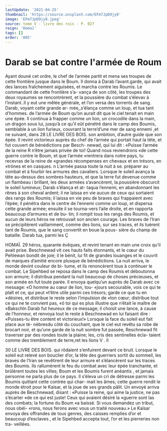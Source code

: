 ```yaml
---
lastUpdate: '2021-04-25'
thumbnail: 'https://source.unsplash.com/EFm7JpD9jy8'
image: 'EFm7JpD9jy8.jpeg'
source: tome V - livre des rois - P. 027
reign: 'Homaï'
tags: []
order: '005'
---
```


# Darab se bat contre l'armée de Roum

Ayant douné cet ordre, le chef de l’armée partit
et mena ses troupes de cette frontière jusque dans le Boum. Il donna à Darab l’avant.garde, qui avait des lances fraîchement aiguisées, et marcha contre
les Roumis. Le commandant de cette frontière s’a- vança de son côté, les troupes des deux royaumes
se rencontrèrent, et la poussière du combat s’élevav
à l’instant..ll y eut une mêlée générale, et l’on versa
des torrents de sang. Darab, voyant cette grande ar- mée,,s’élança comme un loup, et tua tant d’hommes.
de l’armée de Boum qu’on aurait dit que le ciel
tenait en main une épée. Il continua à frapper comme
un lion, un crocodile dans la main, un dragon sous lui, jusqu’à ce qu’il eût pénétré dans le camp des
Boumis, semblable à un lion furieux, couvrant la terre’d’une mer de sang ennemi ,et ne suivant, dans
28 LE LIVRE DES BOIS.
son ambition, d’autre guide que son épée. Il revint
victorieux auprès du chef de l’armée qui portait
haut la tête, et fut couvert de bénédictions par Besch- newad, qui lui dit : «Puisse l’armée de la reine
R n’être jamais privée de toi! Quand nous reviendrons
«de cette guerre contre le Boum, et que l’armée «rentrera dans notre pays, tu recevras de la reine de «grandes récompenses en chevaux et en trésors, en «trônes et en casques. n
L’armée passa toute la nuit à se. préparer au combat
et à fourbir les armures des cavaliers. Lorsque le
soleil avança la tête au-dessus des sombres hauteurs,
et que la terre fut devenue comme un flambeau i brillant, les deux armées s’avancèrent, la.poussière
obscurcit le soleil lumineux; Darab s’élança et at-
taqua l’ennemi, en abandonnant les rênes à son
cheval ardent; il ne laissa en vie aucun de ceux qui
sortaient des rangs des Roumis; il laissa en vie peu de braves qui frappaient avec l’épée; il pénétra dans
le centre de l’ennemi comme un loup, et dispersa cette grande armée; ensuite il se tourna-vers l’aile droite, et en rapporta beaucoup d’armures et de bu- tin; il rompit tous les rangs des Roumis, et aucun de leurs héros ne retrouvait son ancien courage. Les braves de l’Iran se précipitèrent vaillamment, comme des lions, sur ses traces, et ils tuèrent tant de Roumis, que le sang convertit en boue la pous- sière du champ de bataille. Darab tua, parmi les
Ç

HOMAÏ. 29 héros, quarante évêques, et revint tenant en main
une croix qu’il avait prise. Beschnewad vit ces hauts
faits étonnants, et le cœur du Pehlewan bondit de
joie; il le bénit, lui fit de grandes louanges et le
couvrit de marques d’amitié encore plusque de bénédictions.
La nuit arriva, le monde devint couleur de bi- tume, et ils renoncèrent tous à continuer le combat. Le Sipehbed se reposa dans le camp des Roumis et déboutonna son armure; il distribua pendant la nuit beaucoup de choses précieuses, et son armée en fut toute parée. Il envoya quelqu’un auprès de Darab
avec ce message: «O homme au cœur de lion, tou- «jours secourable, vois ce qui te plaît et ce, qui peut «t’être utile parmi ces trésors; garde ce que tu en «désires, et distribue le reste selon l’impulsion de
«ton cœur; distribue tout ce qui ne te convient pas, «ô toi qui es plus illustre que n’était le maître de «Bakschln Darab fut heureux de ce message; il choisit une lance, à cause de l’honneur, et renvoya tout le reste à Beschnewad en lui faisant dire : «Puisses-tu être content et victorieux!»
Lorsque la face du soleil eut fait place aux té- nèbresdu côté du couchant, que le ciel eut revêtu
sa robe de brocart noir, et qu’une garde de la nuit
sombre fut passée, Reschnewad fit traverser par des rondes toute la plaine; les, cris des sentinelles écla- taient comme des tremblement de terre,ret les lions
V . Il

30 LE LIVRE DES BOIS.
qui rôdaient s’enfuirent devant ce bruit. Lorsque le soleil eut relevé son bouclier d’or, la tête des guerriers
sortit du sommeil, les braves de l’Iran se revêtirent
de leur armure et s’élancèrent sur les traces des Boumis. Ils rallumèrent le feu du combat avec leur épée tranchante, et brûlèrent toutes les villes; Boum
et les Boumis furent anéantis , et jamais personne ne parla plus de ce pays. Il s’éleva un cri de détresse
parmi les Boumis quittant cette contrée qui char- mait les âmes; cette guerre rendit le monde étroit
pour le Kaïsar, et la joue de ses grands pâlit. Un envoyé arriva auprès de Beschnewad, disant : «Puisse la reine, qui aime la justice, ne pas s’écarter
«de ce qui est juste! Ceux qui avaient désiré la «guerre sont las des combats; la fortune du Boum «a baissé. Si vous demandez un tribut, nous obéi- «rons, nous ferons avec vous un traité nouveau.»
Le Kaïsar envoya des offrandes de tous genres, des caisses remplies d’or et beaucoup d’esclaves , et le
Sipehbed accepta tout, l’or et les pierreries non tra- veillées.
